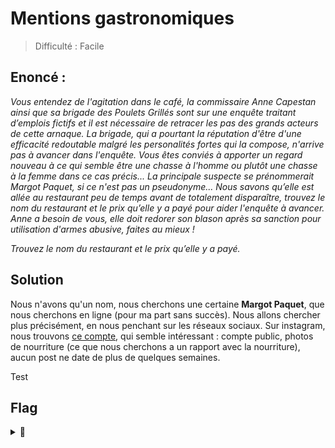# Mentions gastronomiques
> Difficulté : Facile


## Enoncé :

*Vous entendez de l'agitation dans le café, la commissaire Anne Capestan ainsi que sa brigade des Poulets Grillés sont sur une enquête traitant d’emplois fictifs et il est nécessaire de retracer les pas des grands acteurs de cette arnaque. La brigade, qui a pourtant la réputation d'être d'une efficacité redoutable malgré les personalités fortes qui la compose, n'arrive pas à avancer dans l'enquête. Vous êtes conviés à apporter un regard nouveau à ce qui semble être une chasse à l'homme ou plutôt une chasse à la femme dans ce cas précis... La principale suspecte se prénommerait Margot Paquet, si ce n'est pas un pseudonyme... Nous savons qu’elle est allée au restaurant peu de temps avant de totalement disparaître, trouvez le nom du restaurant et le prix qu’elle y a payé pour aider l'enquête à avancer. Anne a besoin de vous, elle doit redorer son blason après sa sanction pour utilisation d'armes abusive, faites au mieux !*

*Trouvez le nom du restaurant et le prix qu’elle y a payé.*

## Solution

Nous n'avons qu'un nom, nous cherchons une certaine **Margot Paquet**, que nous cherchons en ligne (pour ma part sans succès).
Nous allons chercher plus précisément, en nous penchant sur les réseaux sociaux.
Sur instagram, nous trouvons [ce compte](https://www.instagram.com/margot.paquet/), qui semble intéressant : compte public, photos de nourriture (ce que nous cherchons a un rapport avec la nourriture), aucun post ne date de plus de quelques semaines.

Test

## Flag



<details>
<summary>🚩</summary>

```
404CTF{}
```
